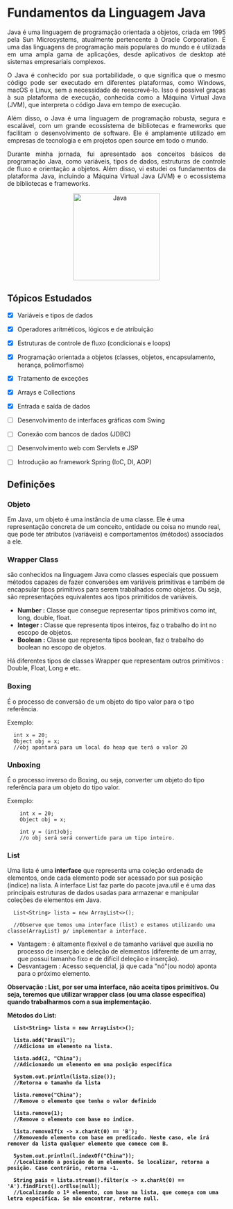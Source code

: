 # Fundamentos da Linguagem Java


<p align="justify">Java é uma linguagem de programação orientada a objetos, criada em 1995 pela Sun Microsystems, atualmente pertencente à Oracle Corporation. É uma das linguagens de programação mais populares do mundo e é utilizada em uma ampla gama de aplicações, desde aplicativos de desktop até sistemas empresariais complexos.
</p>

<p align="justify">O Java é conhecido por sua portabilidade, o que significa que o mesmo código pode ser executado em diferentes plataformas, como Windows, macOS e Linux, sem a necessidade de reescrevê-lo. Isso é possível graças à sua plataforma de execução, conhecida como a Máquina Virtual Java (JVM), que interpreta o código Java em tempo de execução.
</p>



<p align="justify">Além disso, o Java é uma linguagem de programação robusta, segura e escalável, com um grande ecossistema de bibliotecas e frameworks que facilitam o desenvolvimento de software. Ele é amplamente utilizado em empresas de tecnologia e em projetos open source em todo o mundo.
</p>

<p align="justify">Durante minha jornada, fui apresentado aos conceitos básicos de programação Java, como variáveis, tipos de dados, estruturas de controle de fluxo e orientação a objetos. Além disso, vi estudei os fundamentos da  plataforma Java, incluindo a Máquina Virtual Java (JVM) e o ecossistema de bibliotecas e frameworks.</p>


<div align="center" id="">
<img src="https://cdn-icons-png.flaticon.com/512/226/226777.png" title="Javinha" height="200" alt="Java" width="200">
</div>

<h2>Tópicos Estudados</h2>

- [x] Variáveis e tipos de dados
- [x] Operadores aritméticos, lógicos e de atribuição
- [x] Estruturas de controle de fluxo (condicionais e loops)
- [x] Programação orientada a objetos (classes, objetos, encapsulamento, herança, polimorfismo)
- [x] Tratamento de exceções
- [x] Arrays e Collections
- [x] Entrada e saída de dados
- [ ] Desenvolvimento de interfaces gráficas com Swing
- [ ] Conexão com bancos de dados (JDBC)
- [ ] Desenvolvimento web com Servlets e JSP
- [ ] Introdução ao framework Spring (IoC, DI, AOP)


<h2> Definições </h2>
<p><strong><h3>Objeto</h3></strong>Em Java, um objeto é uma instância de uma classe. Ele é uma representação concreta de um conceito, entidade ou coisa no mundo real, que pode ter atributos (variáveis) e comportamentos (métodos) associados a ele. </p>

<p><strong><h3>Wrapper Class</h3></strong> são conhecidos na linguagem Java como classes especiais que possuem métodos capazes de fazer conversões em variáveis primitivas e também de encapsular tipos primitivos para serem trabalhados como objetos. Ou seja, são representações equivalentes aos tipos primitidos de variáveis.</p>

* <strong>Number :</strong>  Classe que consegue representar tipos primitivos como int, long, double, float.
* <strong>Integer :</strong> Classe que representa tipos inteiros, faz o trabalho do int no escopo de objetos.
* <strong>Boolean :</strong> Classe que representa tipos boolean, faz o trabalho do boolean no escopo de objetos.

Há diferentes tipos de classes Wrapper que representam outros primitivos : Double, Float, Long e etc.

<p><strong><h3>Boxing</h3></strong> É o processo de conversão de um objeto do tipo valor para o tipo referência.</p>
Exemplo:

```
  int x = 20;
  Object obj = x;
  //obj apontará para um local do heap que terá o valor 20
 ```
 
<p><strong><h3>Unboxing</h3></strong> É o processo inverso do Boxing, ou seja, converter um objeto do tipo referência para um objeto do tipo valor.</p>

Exemplo:
```
    int x = 20;
    Object obj = x;  
    
    int y = (int)obj;
    //o obj será será convertido para um tipo inteiro.
```

<p><strong><h3>List </h3></strong> Uma lista é uma <strong>interface</strong> que representa uma coleção ordenada de elementos, onde cada elemento pode ser acessado por sua posição (índice) na lista. A interface List faz parte do pacote java.util e é uma das principais estruturas de dados usadas para armazenar e manipular coleções de elementos em Java.</p>

```
  List<String> lista = new ArrayList<>();
  
  //Observe que temos uma interface (list) e estamos utilizando uma classe(ArrayList) p/ implementar a interface.
```

* Vantagem : é altamente flexível e de tamanho variável que auxília no processo de inserção e deleção de elementos (diferente de um array, que possui tamanho fixo e de difícil deleção e inserção).
* Desvantagem : Acesso sequencial, já que cada "nó"(ou nodo) aponta para o próximo elemento.

<strong>Observação : List, por ser uma interface,  não aceita tipos primitívos. Ou seja, teremos que utilizar wrapper class (ou uma classe específica) quando trabalharmos com a sua implementação.<strong>

Métodos do List:
  
```
  List<String> lista = new ArrayList<>();
  
  lista.add("Brasil");
  //Adiciona um elemento na lista.

  lista.add(2, "China");
  //Adicionando um elemento em uma posição especifica
  
  System.out.println(lista.size());
  //Retorna o tamanho da lista
  
  lista.remove("China");
  //Remove o elemento que tenha o valor definido
  
  lista.remove(1);
  //Remove o elemento com base no indice.
  
  lista.removeIf(x -> x.charAt(0) == 'B');
  //Removendo elemento com base em predicado. Neste caso, ele irá remover da lista qualquer elemento que comece com B.
  
  System.out.println(l.indexOf("China"));
  //Localizando a posição de um elemento. Se localizar, retorna a posição. Caso contrário, retorna -1.
  
  String pais = lista.stream().filter(x -> x.charAt(0) == 'A').findFirst().orElse(null);
  //Localizando o 1º elemento, com base na lista, que começa com uma letra especifica. Se não encontrar, retorne null.
```
